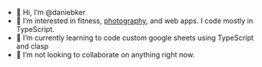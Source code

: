 - 👋 Hi, I’m @daniebker
- 👀 I’m interested in fitness, [photography](https://danbakerphoto.com), and web apps. I code mostly in TypeScript.
- 🌱 I’m currently learning to code custom google sheets using TypeScript and clasp
- 💞️ I’m not looking to collaborate on anything right now. 

<!---
daniebker/daniebker is a ✨ special ✨ repository because its `README.md` (this file) appears on your GitHub profile.
You can click the Preview link to take a look at your changes.
--->
